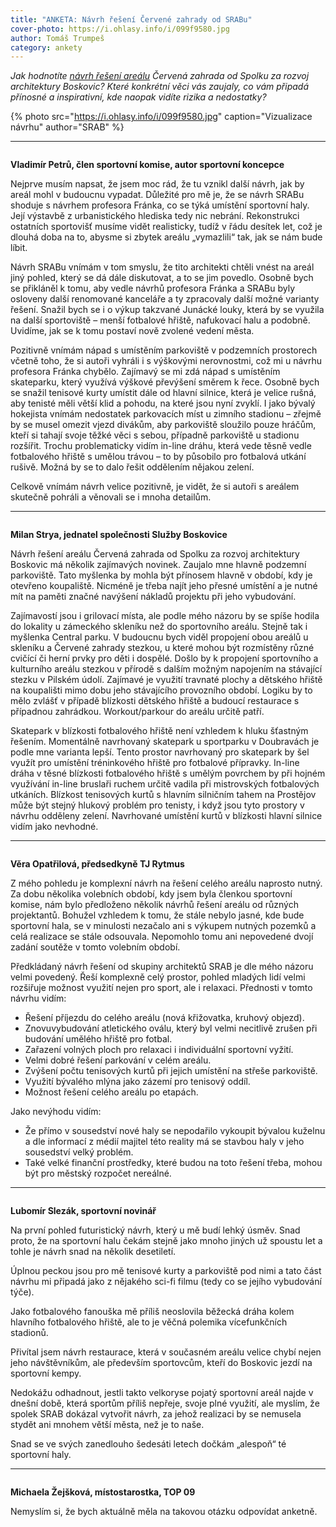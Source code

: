 ```yaml
---
title: "ANKETA: Návrh řešení Červené zahrady od SRABu"
cover-photo: https://i.ohlasy.info/i/099f9580.jpg
author: Tomáš Trumpeš
category: ankety
---
```


*Jak hodnotíte [návrh řešení areálu](https://ohlasy.info/clanky/2021/04/cervenka-srab.html) Červená zahrada od Spolku za rozvoj architektury Boskovic? Které konkrétní věci vás zaujaly, co vám připadá přínosné a inspirativní, kde naopak vidíte rizika a nedostatky?*

{% photo src="https://i.ohlasy.info/i/099f9580.jpg" caption="Vizualizace návrhu" author="SRAB" %}

---

<img class="profile-picture" src="https://i.ohlasy.info/i/ysqmuc7.jpg" alt="">

**Vladimír Petrů, člen sportovní komise, autor sportovní koncepce**

Nejprve musím napsat, že jsem moc rád, že tu vznikl další návrh, jak by areál mohl v budoucnu vypadat. Důležité pro mě je, že se návrh SRABu shoduje s návrhem profesora Fránka, co se týká umístění sportovní haly. Její výstavbě z urbanistického hlediska tedy nic nebrání. Rekonstrukci ostatních sportovišť musíme vidět realisticky, tudíž v řádu desítek let, což je dlouhá doba na to, abysme si zbytek areálu „vymazlili“ tak, jak se nám bude líbit.

Návrh SRABu vnímám v tom smyslu, že tito architekti chtěli vnést na areál jiný pohled, který se dá dále diskutovat, a to se jim povedlo. Osobně bych se přikláněl k tomu, aby vedle návrhů profesora Fránka a SRABu byly osloveny další renomované kanceláře a ty zpracovaly další možné varianty řešení. Snažil bych se i o výkup takzvané Junácké louky, která by se využila na další sportoviště – menší fotbalové hřiště, nafukovací halu a podobně. Uvidíme, jak se k tomu postaví nově zvolené vedení města.

Pozitivně vnímám nápad s umístěním parkoviště v podzemních prostorech včetně toho, že si autoři vyhráli i s výškovými nerovnostmi, což mi u návrhu profesora Fránka chybělo. Zajímavý se mi zdá nápad s umístěním skateparku, který využívá výškové převýšení směrem k řece. Osobně bych se snažil tenisové kurty umístit dále od hlavní silnice, která je velice rušná, aby tenisté měli větší klid a pohodu, na které jsou nyní zvyklí. I jako bývalý hokejista vnímám nedostatek parkovacích míst u zimního stadionu – zřejmě by se musel omezit vjezd divákům, aby parkoviště sloužilo pouze hráčům, kteří si tahají svoje těžké věci s sebou, případně parkoviště u stadionu rozšířit. Trochu problematicky vidím in-line dráhu, která vede těsně vedle fotbalového hřiště s umělou trávou – to by působilo pro fotbalová utkání rušivě. Možná by se to dalo řešit oddělením nějakou zelení.

Celkově vnímám návrh velice pozitivně, je vidět, že si autoři s areálem skutečně pohráli a věnovali se i mnoha detailům.

---

<img class="profile-picture" src="https://i.ohlasy.info/i/fctoipy.jpg" alt="">

**Milan Strya, jednatel společnosti Služby Boskovice**

Návrh řešení areálu Červená zahrada od Spolku za rozvoj architektury Boskovic má několik zajímavých novinek. Zaujalo mne hlavně podzemní parkoviště. Tato myšlenka by mohla být přínosem hlavně v období, kdy je otevřeno koupaliště. Nicméně je třeba najít jeho přesné umístění a je nutné mít na paměti značné navýšení nákladů projektu při jeho vybudování.

Zajímavostí jsou i grilovací místa, ale podle mého názoru by se spíše hodila do lokality u zámeckého skleníku než do sportovního areálu. Stejně tak i myšlenka Central parku. V budoucnu bych viděl propojení obou areálů u skleníku a Červené zahrady stezkou, u které mohou být rozmístěny různé cvičící či herní prvky pro děti i dospělé. Došlo by k propojení sportovního a kulturního areálu stezkou v přírodě s dalším možným napojením na stávající stezku v Pilském údolí. Zajímavé je využití travnaté plochy a dětského hřiště na koupališti mimo dobu jeho stávajícího provozního období. Logiku by to mělo zvlášť v případě blízkosti dětského hřiště a budoucí restaurace s případnou zahrádkou. Workout/parkour do areálu určitě patří. 

Skatepark v blízkosti fotbalového hřiště není vzhledem k hluku šťastným řešením. Momentálně navrhovaný skatepark u sportparku v Doubravách je podle mne varianta lepší. Tento prostor navrhovaný pro skatepark by šel využít pro umístění tréninkového hřiště pro fotbalové přípravky. In-line dráha v těsné blízkosti fotbalového hřiště s umělým povrchem by při hojném využívání in-line bruslaři ruchem určitě vadila při mistrovských fotbalových utkáních. Blízkost tenisových kurtů s hlavním silničním tahem na Prostějov může být stejný hlukový problém pro tenisty, i když jsou tyto prostory v návrhu odděleny zelení. Navrhované umístění kurtů v blízkosti hlavní silnice vidím jako nevhodné.

---

<img class="profile-picture" src="https://i.ohlasy.info/i/svrdz2v.jpg" alt="">

**Věra Opatřilová, předsedkyně TJ Rytmus**

Z mého pohledu je komplexní návrh na řešení celého areálu naprosto nutný. Za dobu několika volebních období, kdy jsem byla členkou sportovní komise, nám bylo předloženo několik návrhů řešení areálu od různých projektantů. Bohužel vzhledem k tomu, že stále nebylo jasné, kde bude sportovní hala, se v minulosti nezačalo ani s výkupem nutných pozemků a celá realizace se stále odsouvala. Nepomohlo tomu ani nepovedené dvojí zadání soutěže v tomto volebním období.

Předkládaný návrh řešení od skupiny architektů SRAB je dle mého názoru velmi povedený. Řeší komplexně celý prostor, pohled mladých lidí velmi rozšiřuje možnost využití nejen pro sport, ale i relaxaci. Přednosti v tomto návrhu vidím:

* Řešení příjezdu do celého areálu (nová křižovatka, kruhový objezd).
* Znovuvybudování atletického oválu, který byl velmi necitlivě zrušen při budování umělého hřiště pro fotbal.
* Zařazení volných ploch pro relaxaci i individuální sportovní vyžití.
* Velmi dobré řešení parkování v celém areálu.
* Zvýšení počtu tenisových kurtů při jejich umístění na střeše parkoviště.
* Využití bývalého mlýna jako zázemí pro tenisový oddíl.
* Možnost řešení celého areálu po etapách.

Jako nevýhodu vidím:

* Že přímo v sousedství nové haly se nepodařilo vykoupit bývalou kuželnu a dle informací z médií majitel této reality má se stavbou haly v jeho sousedství velký problém.
* Také velké finanční prostředky, které budou na toto řešení třeba, mohou být pro městský rozpočet nereálné.

---

<img class="profile-picture" src="https://i.ohlasy.info/i/keooask.jpg" alt="">

**Lubomír Slezák, sportovní novinář**

Na první pohled futuristický návrh, který u mě budí lehký úsměv. Snad proto, že na sportovní halu čekám stejně jako mnoho jiných už spoustu let a tohle je návrh snad na několik desetiletí.

Úplnou peckou jsou pro mě tenisové kurty a parkoviště pod nimi a tato část návrhu mi připadá jako z nějakého sci-fi filmu (tedy co se jejího vybudování týče).

Jako fotbalového fanouška mě příliš neoslovila běžecká dráha kolem hlavního fotbalového hřiště, ale to je věčná polemika vícefunkčních stadionů.

Přivítal jsem návrh restaurace, která v současném areálu velice chybí nejen jeho návštěvníkům, ale především sportovcům, kteří do Boskovic jezdí na sportovní kempy.

Nedokážu odhadnout, jestli takto velkoryse pojatý sportovní areál najde v dnešní době, která sportům příliš nepřeje, svoje plné využití, ale myslím, že spolek SRAB dokázal vytvořit návrh, za jehož realizaci by se nemusela stydět ani mnohem větší města, než je to naše.

Snad se ve svých zanedlouho šedesáti letech dočkám „alespoň“ té sportovní haly.

---

<img class="profile-picture" src="https://i.ohlasy.info/i/f39ba67d.jpg" alt="">

**Michaela Žejšková, místostarostka, TOP 09**

Nemyslím si, že bych aktuálně měla na takovou otázku odpovídat anketně.
<br>
<br>
<br>